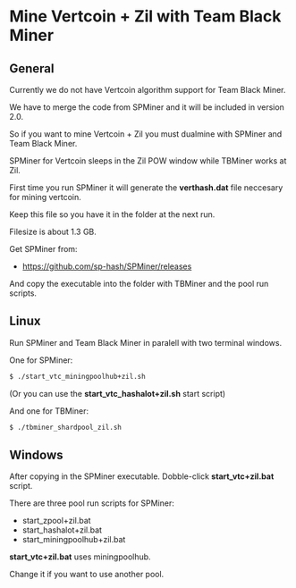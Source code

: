 
# Mine Vertcoin + Zil with Team Black Miner

## General

Currently we do not have Vertcoin algorithm support for Team Black Miner.

We have to merge the code from SPMiner and it will be included in version 2.0.

So if you want to mine Vertcoin + Zil you must dualmine with SPMiner and Team Black Miner.

SPMiner for Vertcoin sleeps in the Zil POW window while TBMiner works at Zil.

First time you run SPMiner it will generate the **verthash.dat** file neccesary for mining vertcoin.

Keep this file so you have it in the folder at the next run.

Filesize is about 1.3 GB.

Get SPMiner from:
* https://github.com/sp-hash/SPMiner/releases

And copy the executable into the folder with TBMiner and the pool run scripts.

## Linux

Run SPMiner and Team Black Miner in paralell with two terminal windows.

One for SPMiner:

```bash
$ ./start_vtc_miningpoolhub+zil.sh
```

(Or you can use the **start_vtc_hashalot+zil.sh** start script)

And one for TBMiner:

```bash
$ ./tbminer_shardpool_zil.sh
```

## Windows

After copying in the SPMiner executable.
Dobble-click **start_vtc+zil.bat** script.

There are three pool run scripts for SPMiner:
+ start_zpool+zil.bat
+ start_hashalot+zil.bat
+ start_miningpoolhub+zil.bat

**start_vtc+zil.bat** uses miningpoolhub.

Change it if you want to use another pool.


